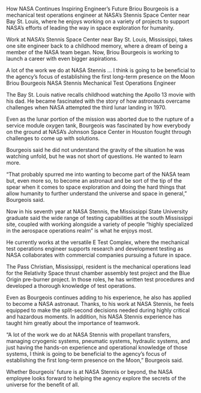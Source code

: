 How NASA Continues Inspiring Engineer’s Future 
 Briou Bourgeois is a mechanical test operations engineer at NASA’s Stennis Space Center near Bay St. Louis, where he enjoys working on a variety of projects to support NASA’s efforts of leading the way in space exploration for humanity.

Work at NASA’s Stennis Space Center near Bay St. Louis, Mississippi, takes one site engineer back to a childhood memory, where a dream of being a member of the NASA team began. Now, Briou Bourgeois is working to launch a career with even bigger aspirations.

A lot of the work we do at NASA Stennis … I think is going to be beneficial to the agency’s focus of establishing the first long-term presence on the Moon Briou Bourgeois NASA Stennis Mechanical Test Operations Engineer

The Bay St. Louis native recalls childhood watching the Apollo 13 movie with his dad. He became fascinated with the story of how astronauts overcame challenges when NASA attempted the third lunar landing in 1970.

Even as the lunar portion of the mission was aborted due to the rupture of a service module oxygen tank, Bourgeois was fascinated by how everybody on the ground at NASA’s Johnson Space Center in Houston fought through challenges to come up with solutions.

Bourgeois said he did not understand the gravity of the situation he was watching unfold, but he was not short of questions. He wanted to learn more.

“That probably spurred me into wanting to become part of the NASA team but, even more so, to become an astronaut and be sort of the tip of the spear when it comes to space exploration and doing the hard things that allow humanity to further understand the universe and space in general,” Bourgeois said.

Now in his seventh year at NASA Stennis, the Mississippi State University graduate said the wide range of testing capabilities at the south Mississippi site, coupled with working alongside a variety of people “highly specialized in the aerospace operations realm” is what he enjoys most.

He currently works at the versatile E Test Complex, where the mechanical test operations engineer supports research and development testing as NASA collaborates with commercial companies pursuing a future in space.

The Pass Christian, Mississippi, resident is the mechanical operations lead for the Relativity Space thrust chamber assembly test project and the Blue Origin pre-burner project. In those roles, he has written test procedures and developed a thorough knowledge of test operations.

Even as Bourgeois continues adding to his experience, he also has applied to become a NASA astronaut. Thanks, to his work at NASA Stennis, he feels equipped to make the split-second decisions needed during highly critical and hazardous moments. In addition, his NASA Stennis experience has taught him greatly about the importance of teamwork.

“A lot of the work we do at NASA Stennis with propellant transfers, managing cryogenic systems, pneumatic systems, hydraulic systems, and just having the hands-on experience and operational knowledge of those systems, I think is going to be beneficial to the agency’s focus of establishing the first long-term presence on the Moon,” Bourgeois said.

Whether Bourgeois’ future is at NASA Stennis or beyond, the NASA employee looks forward to helping the agency explore the secrets of the universe for the benefit of all.